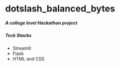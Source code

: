 # dotslash_balanced_bytes
<h5>A college level Hackathon project</h5>


<h5>Teck Stacks</h5>
<ul>
  <li color='red'>Streamlit</li>
  <li>Flask</li>
  <li>HTML and CSS</li>
</ul>
